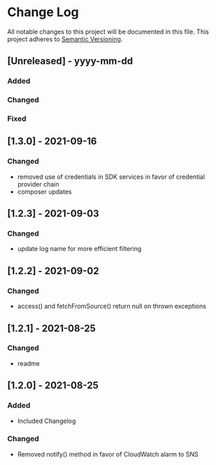 # Change Log
All notable changes to this project will be documented in this file.
This project adheres to [Semantic Versioning](http://semver.org/).

## [Unreleased] - yyyy-mm-dd
### Added
### Changed
### Fixed

## [1.3.0] - 2021-09-16
### Changed
- removed use of credentials in SDK services in favor of credential provider chain
- composer updates

## [1.2.3] - 2021-09-03
### Changed
- update log name for more efficient filtering

## [1.2.2] - 2021-09-02
### Changed
- access() and fetchFromSource() return null on thrown exceptions

## [1.2.1] - 2021-08-25
### Changed
- readme

## [1.2.0] - 2021-08-25
### Added
- Included Changelog

### Changed
- Removed notify() method in favor of CloudWatch alarm to SNS